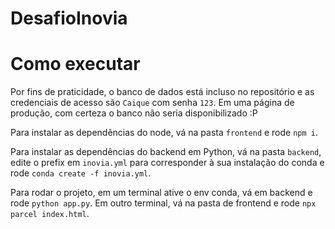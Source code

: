 # DesafioInovia

# Como executar
Por fins de praticidade, o banco de dados está incluso no repositório e as credenciais de acesso são `Caique` com senha `123`. Em uma página de produção, com certeza o banco não seria disponibilizado :P

Para instalar as dependências do node, vá na pasta `frontend` e rode `npm i`.

Para instalar as dependências do backend em Python, vá na pasta `backend`, edite o prefix em `inovia.yml` para corresponder à sua instalação do conda e rode `conda create -f inovia.yml`.

Para rodar o projeto, em um terminal ative o env conda, vá em backend e rode `python app.py`. Em outro terminal, vá na pasta de frontend e rode `npx parcel index.html`.
